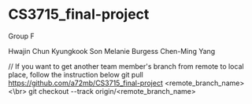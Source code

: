 CS3715_final-project
====================

Group F

Hwajin Chun
Kyungkook Son
Melanie Burgess
Chen-Ming Yang

// If you want to get another team member's branch from remote to local place, follow the instruction below
git pull  https://github.com/a72mb/CS3715_final-project <remote_branch_name> <\br>
git checkout --track origin/<remote_branch_name>
